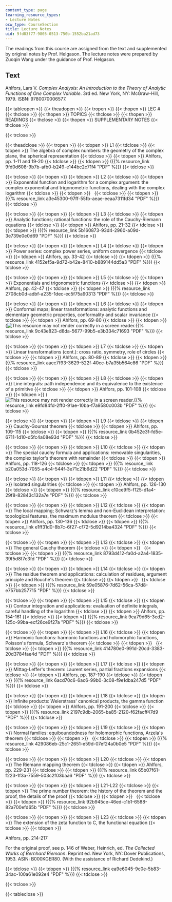```yaml
---
content_type: page
learning_resource_types:
- Lecture Notes
ocw_type: CourseSection
title: Lecture Notes
uid: 9fd83f77-9805-0513-750b-1552ba21ad73
---
```


The readings from this course are assigned from the text and supplemented by original notes by Prof. Helgason. The lecture notes were prepared by Zuoqin Wang under the guidance of Prof. Helgason.

Text
----

Ahlfors, Lars V. _Complex Analysis: An Introduction to the Theory of Analytic Functions of One Complex Variable_. 3rd ed. New York, NY: McGraw-Hill, 1979. ISBN: 9780070006577.

{{< tableopen >}}
{{< theadopen >}}
{{< tropen >}}
{{< thopen >}}
LEC #
{{< thclose >}}
{{< thopen >}}
TOPICS
{{< thclose >}}
{{< thopen >}}
READINGS
{{< thclose >}}
{{< thopen >}}
SUPPLEMENTARY NOTES
{{< thclose >}}

{{< trclose >}}

{{< theadclose >}}
{{< tropen >}}
{{< tdopen >}}
L1
{{< tdclose >}}
{{< tdopen >}}
The algebra of complex numbers: the geometry of the complex plane, the spherical representation
{{< tdclose >}}
{{< tdopen >}}
Ahlfors, pp. 1-11 and 19-20
{{< tdclose >}}
{{< tdopen >}}
({{% resource_link 9fd0d608-9b7b-afb0-b249-e144bc2c71f4 "PDF" %}})
{{< tdclose >}}

{{< trclose >}}
{{< tropen >}}
{{< tdopen >}}
L2
{{< tdclose >}}
{{< tdopen >}}
Exponential function and logarithm for a complex argument: the complex exponential and trigonometric functions, dealing with the complex logarithm
{{< tdclose >}}
{{< tdopen >}}
 
{{< tdclose >}}
{{< tdopen >}}
({{% resource_link a3e45300-97ff-55fb-aeae-eeaa7311fd34 "PDF" %}})
{{< tdclose >}}

{{< trclose >}}
{{< tropen >}}
{{< tdopen >}}
L3
{{< tdclose >}}
{{< tdopen >}}
Analytic functions; rational functions: the role of the Cauchy-Riemann equations
{{< tdclose >}}
{{< tdopen >}}
Ahlfors, pp. 21-32
{{< tdclose >}}
{{< tdopen >}}
({{% resource_link 5b160873-93d4-2960-a09d-3e739e0e0d69 "PDF" %}})
{{< tdclose >}}

{{< trclose >}}
{{< tropen >}}
{{< tdopen >}}
L4
{{< tdclose >}}
{{< tdopen >}}
Power series: complex power series, uniform convergence
{{< tdclose >}}
{{< tdopen >}}
Ahlfors, pp. 33-42
{{< tdclose >}}
{{< tdopen >}}
({{% resource_link 4152ef5a-9d72-b42e-8410-b889144dd5a3 "PDF" %}})
{{< tdclose >}}

{{< trclose >}}
{{< tropen >}}
{{< tdopen >}}
L5
{{< tdclose >}}
{{< tdopen >}}
Exponentials and trigonometric functions
{{< tdclose >}}
{{< tdopen >}}
Ahlfors, pp. 42-47
{{< tdclose >}}
{{< tdopen >}}
({{% resource_link 2708cb0d-adbf-a235-1dec-ec5f75a90313 "PDF" %}})
{{< tdclose >}}

{{< trclose >}}
{{< tropen >}}
{{< tdopen >}}
L6
{{< tdclose >}}
{{< tdopen >}}
Conformal maps; linear transformations: analytic functions and elementary geometric properties, conformality and scalar invariance
{{< tdclose >}}
{{< tdopen >}}
Ahlfors, pp. 69-80
{{< tdclose >}}
{{< tdopen >}}
(![This resource may not render correctly in a screen reader.](/images/inacessible.gif){{% resource_link 9c43e823-d8da-5677-99b5-e3b334c71693 "PDF" %}})
{{< tdclose >}}

{{< trclose >}}
{{< tropen >}}
{{< tdopen >}}
L7
{{< tdclose >}}
{{< tdopen >}}
Linear transformations (cont.): cross ratio, symmetry, role of circles
{{< tdclose >}}
{{< tdopen >}}
Ahlfors, pp. 80-89
{{< tdclose >}}
{{< tdopen >}}
({{% resource_link aaec7f93-3629-522f-40cc-b7a35b564c86 "PDF" %}})
{{< tdclose >}}

{{< trclose >}}
{{< tropen >}}
{{< tdopen >}}
L8
{{< tdclose >}}
{{< tdopen >}}
Line integrals: path independence and its equivalence to the existence of a primitive
{{< tdclose >}}
{{< tdopen >}}
Ahlfors, pp. 101-108
{{< tdclose >}}
{{< tdopen >}}
(![This resource may not render correctly in a screen reader.](/images/inacessible.gif){{% resource_link e9fd84fd-2ff0-91ae-10ba-f7a9580c003b "PDF" %}})
{{< tdclose >}}

{{< trclose >}}
{{< tropen >}}
{{< tdopen >}}
L9
{{< tdclose >}}
{{< tdopen >}}
Cauchy-Goursat theorem
{{< tdclose >}}
{{< tdopen >}}
Ahlfors, pp. 109-115
{{< tdclose >}}
{{< tdopen >}}
({{% resource_link 0b452e3f-fd5e-6711-1d10-d5fc4a08e93d "PDF" %}})
{{< tdclose >}}

{{< trclose >}}
{{< tropen >}}
{{< tdopen >}}
L10
{{< tdclose >}}
{{< tdopen >}}
The special cauchy formula and applications: removable singularities, the complex taylor's theorem with remainder
{{< tdclose >}}
{{< tdopen >}}
Ahlfors, pp. 118-126
{{< tdclose >}}
{{< tdopen >}}
({{% resource_link b20a053d-7055-a4c4-544f-3e71c21b6d22 "PDF" %}})
{{< tdclose >}}

{{< trclose >}}
{{< tropen >}}
{{< tdopen >}}
L11
{{< tdclose >}}
{{< tdopen >}}
Isolated singularities
{{< tdclose >}}
{{< tdopen >}}
Ahlfors, pp. 126-130
{{< tdclose >}}
{{< tdopen >}}
({{% resource_link c10ce9f5-f125-d1a4-29f8-82843c132a7e "PDF" %}})
{{< tdclose >}}

{{< trclose >}}
{{< tropen >}}
{{< tdopen >}}
L12
{{< tdclose >}}
{{< tdopen >}}
The local mapping; Schwarz's lemma and non-Euclidean interpretation: topological features, the maximum modulus theorem
{{< tdclose >}}
{{< tdopen >}}
Ahlfors, pp. 130-136
{{< tdclose >}}
{{< tdopen >}}
({{% resource_link e1ff31d0-8b7c-6f27-cf72-5d9214ba4324 "PDF" %}})
{{< tdclose >}}

{{< trclose >}}
{{< tropen >}}
{{< tdopen >}}
L13
{{< tdclose >}}
{{< tdopen >}}
The general Cauchy theorem
{{< tdclose >}}
{{< tdopen >}}
 
{{< tdclose >}}
{{< tdopen >}}
({{% resource_link 8793d412-fa0d-a2a4-1835-39f5d8f7e3fd "PDF" %}})
{{< tdclose >}}

{{< trclose >}}
{{< tropen >}}
{{< tdopen >}}
L14
{{< tdclose >}}
{{< tdopen >}}
The residue theorem and applications: calculation of residues, argument principle and Rouché's theorem
{{< tdclose >}}
{{< tdopen >}}
 
{{< tdclose >}}
{{< tdopen >}}
({{% resource_link 59e05876-7d62-56ca-57d8-e757bb257715 "PDF" %}})
{{< tdclose >}}

{{< trclose >}}
{{< tropen >}}
{{< tdopen >}}
L15
{{< tdclose >}}
{{< tdopen >}}
Contour integration and applications: evaluation of definite integrals, careful handling of the logarithm
{{< tdclose >}}
{{< tdopen >}}
Ahlfors, pp. 154-161
{{< tdclose >}}
{{< tdopen >}}
({{% resource_link 9ea79d65-3ed2-125c-99ba-ecf26ce9f27a "PDF" %}})
{{< tdclose >}}

{{< trclose >}}
{{< tropen >}}
{{< tdopen >}}
L16
{{< tdclose >}}
{{< tdopen >}}
Harmonic functions: harmonic functions and holomorphic functions, Poisson's formula, Schwarz's theorem
{{< tdclose >}}
{{< tdopen >}}
 
{{< tdclose >}}
{{< tdopen >}}
({{% resource_link 414780e0-991d-20cd-3383-20d3784fae4d "PDF" %}})
{{< tdclose >}}

{{< trclose >}}
{{< tropen >}}
{{< tdopen >}}
L17
{{< tdclose >}}
{{< tdopen >}}
Mittag-Leffer's theorem: Laurent series, partial fractions expansions
{{< tdclose >}}
{{< tdopen >}}
Ahlfors, pp. 187-190
{{< tdclose >}}
{{< tdopen >}}
({{% resource_link 6acd70c6-6ac6-99b0-3c08-f9e1dba247d5 "PDF" %}})
{{< tdclose >}}

{{< trclose >}}
{{< tropen >}}
{{< tdopen >}}
L18
{{< tdclose >}}
{{< tdopen >}}
Infinite products: Weierstrass' canonical products, the gamma function
{{< tdclose >}}
{{< tdopen >}}
Ahlfors, pp. 191-200
{{< tdclose >}}
{{< tdopen >}}
({{% resource_link 2197c9db-2065-ba85-2120-f62facff47d9 "PDF" %}})
{{< tdclose >}}

{{< trclose >}}
{{< tropen >}}
{{< tdopen >}}
L19
{{< tdclose >}}
{{< tdopen >}}
Normal families: equiboundedness for holomorphic functions, Arzela's theorem
{{< tdclose >}}
{{< tdopen >}}
 
{{< tdclose >}}
{{< tdopen >}}
({{% resource_link 429086eb-25c1-2651-e59d-07ef24a0b0e5 "PDF" %}})
{{< tdclose >}}

{{< trclose >}}
{{< tropen >}}
{{< tdopen >}}
L20
{{< tdclose >}}
{{< tdopen >}}
The Riemann mapping theorem
{{< tdclose >}}
{{< tdopen >}}
Ahlfors, pp. 229-231
{{< tdclose >}}
{{< tdopen >}}
({{% resource_link 65b07f61-f223-1f3a-7559-503c2f03baa6 "PDF" %}})
{{< tdclose >}}

{{< trclose >}}
{{< tropen >}}
{{< tdopen >}}
L21-L22
{{< tdclose >}}
{{< tdopen >}}
The prime number theorem: the history of the theorem and the proof, the details of the proof
{{< tdclose >}}
{{< tdopen >}}
 
{{< tdclose >}}
{{< tdopen >}}
({{% resource_link 92b945ce-46ed-c1b1-6588-82a700efd65b "PDF" %}})
{{< tdclose >}}

{{< trclose >}}
{{< tropen >}}
{{< tdopen >}}
L23
{{< tdclose >}}
{{< tdopen >}}
The extension of the zeta function to C, the functional equation
{{< tdclose >}}
{{< tdopen >}}


Ahlfors, pp. 214-217

For the original proof, see p. 146 of Weber, Heinrich, ed. _The Collected Works of Bernhard Riemann_. Reprint ed. New York, NY: Dover Publications, 1953. ASIN: B000KGER80. (With the assistance of Richard Dedekind.)


{{< tdclose >}}
{{< tdopen >}}
({{% resource_link ea9e6045-9c0e-5b83-34ac-100a61e092e4 "PDF" %}})
{{< tdclose >}}

{{< trclose >}}

{{< tableclose >}}